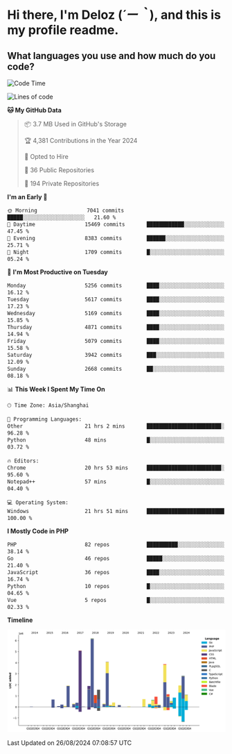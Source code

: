 # **Hi there, I'm Deloz (*´ー｀*), and this is my profile readme.**

## **What languages you use and how much do you code?**

<!--START_SECTION:waka-->
![Code Time](http://img.shields.io/badge/Code%20Time-4%2C580%20hrs%2047%20mins-blue)

![Lines of code](https://img.shields.io/badge/From%20Hello%20World%20I%27ve%20Written-39.3%20million%20lines%20of%20code-blue)

**🐱 My GitHub Data** 

> 📦 3.7 MB Used in GitHub's Storage 
 > 
> 🏆 4,381 Contributions in the Year 2024
 > 
> 💼 Opted to Hire
 > 
> 📜 36 Public Repositories 
 > 
> 🔑 194 Private Repositories 
 > 
**I'm an Early 🐤** 

```text
🌞 Morning                7041 commits        █████░░░░░░░░░░░░░░░░░░░░   21.60 % 
🌆 Daytime                15469 commits       ████████████░░░░░░░░░░░░░   47.45 % 
🌃 Evening                8383 commits        ██████░░░░░░░░░░░░░░░░░░░   25.71 % 
🌙 Night                  1709 commits        █░░░░░░░░░░░░░░░░░░░░░░░░   05.24 % 
```
📅 **I'm Most Productive on Tuesday** 

```text
Monday                   5256 commits        ████░░░░░░░░░░░░░░░░░░░░░   16.12 % 
Tuesday                  5617 commits        ████░░░░░░░░░░░░░░░░░░░░░   17.23 % 
Wednesday                5169 commits        ████░░░░░░░░░░░░░░░░░░░░░   15.85 % 
Thursday                 4871 commits        ████░░░░░░░░░░░░░░░░░░░░░   14.94 % 
Friday                   5079 commits        ████░░░░░░░░░░░░░░░░░░░░░   15.58 % 
Saturday                 3942 commits        ███░░░░░░░░░░░░░░░░░░░░░░   12.09 % 
Sunday                   2668 commits        ██░░░░░░░░░░░░░░░░░░░░░░░   08.18 % 
```


📊 **This Week I Spent My Time On** 

```text
🕑︎ Time Zone: Asia/Shanghai

💬 Programming Languages: 
Other                    21 hrs 2 mins       ████████████████████████░   96.28 % 
Python                   48 mins             █░░░░░░░░░░░░░░░░░░░░░░░░   03.72 % 

🔥 Editors: 
Chrome                   20 hrs 53 mins      ████████████████████████░   95.60 % 
Notepad++                57 mins             █░░░░░░░░░░░░░░░░░░░░░░░░   04.40 % 

💻 Operating System: 
Windows                  21 hrs 51 mins      █████████████████████████   100.00 % 
```

**I Mostly Code in PHP** 

```text
PHP                      82 repos            ██████████░░░░░░░░░░░░░░░   38.14 % 
Go                       46 repos            █████░░░░░░░░░░░░░░░░░░░░   21.40 % 
JavaScript               36 repos            ████░░░░░░░░░░░░░░░░░░░░░   16.74 % 
Python                   10 repos            █░░░░░░░░░░░░░░░░░░░░░░░░   04.65 % 
Vue                      5 repos             █░░░░░░░░░░░░░░░░░░░░░░░░   02.33 % 
```



**Timeline**

![Lines of Code chart](https://raw.githubusercontent.com/deloz/deloz/main/assets/bar_graph.png)


 Last Updated on 26/08/2024 07:08:57 UTC
<!--END_SECTION:waka-->
